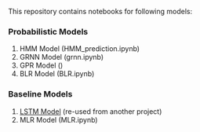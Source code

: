 This repository contains notebooks for following models:
### Probabilistic Models
1. HMM Model (HMM_prediction.ipynb)
2. GRNN Model (grnn.ipynb)
3. GPR Model ()
4. BLR Model (BLR.ipynb)
### Baseline Models
1. [LSTM Model](https://github.com/big-data-lab-umbc/sea-ice-prediction/blob/main/climate-change-ai-workshop/models/Polar_Sea_Ice_Prediction_mLSTM.ipynb) (re-used from another project)
2. MLR Model (MLR.ipynb)
